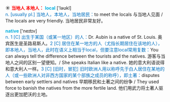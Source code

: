 ☀ <font color="red">**当地人 本地人：**</font>
<font color="sky blue">**local**</font> ['ləʊkl]  
<font color="#0070c0">n. [usually pl.] 当地人，本地人，当地居民：</font>to meet the locals 与当地人见面 / The locals are very friendly. 当地居民非常友好。  

<font color="sky blue">**native**</font> ['neɪtɪv]  
<font color="#0070c0">n. 1 [C] 出生于某国（或某一地区）的人：</font>Dr. Aubin is a native of St. Louis. 奥宾医生是圣路易斯人。<font color="#0070c0">2 [C] 居住在某一地方的人（尤指长期居住在该地的人），即本地人，当地人，此时在语义上相当于local，但要注意local常用复数：</font>You can always tell the difference between the tourists and the natives. 游客与当地人之间的区别一望便知。/ She speaks Italian like a native. 她的意大利语说得和意大利人一样。<font color="#0070c0">3 [C] [旧时，冒犯] 旧时欧洲人用以称呼先于白人居住在某地的人（或一些欧洲人对非西方国家的某个部族之成员的称呼），即土著：</font>disputes between early settlers and natives 早期移民和土著之间的纷争 / They used force to banish the natives from the more fertile land. 他们用武力将土著人驱逐出更加肥沃的土地。



